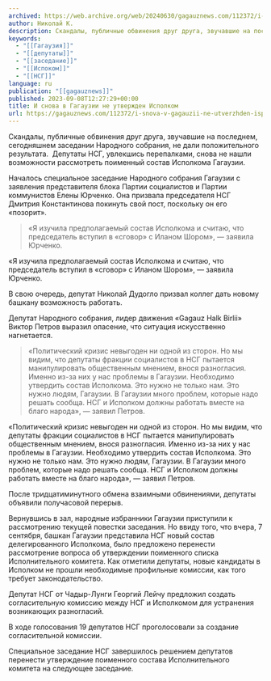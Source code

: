 ```yaml
---
archived: https://web.archive.org/web/20240630/gagauznews.com/112372/i-snova-v-gagauzii-ne-utverzhden-ispolkom.html
author: Николай К.
description: Скандалы, публичные обвинения друг друга, звучавшие на последнем, сегодняшнем заседании Народного собрания, не дали положительного результата.  Депутаты НСГ, увлекшись перепалками, снова не нашли возможности рассмотреть поименный состав Исполкома Гагаузии. Началось специальное заседание Народного собрания Гагаузии с заявления представителя блока Партии социалистов и Партии коммунистов Елены Юрченко. Она призвала председателя НСГ Дмитрия Константинова покинуть свой пост, поскольку он его «позорит». «Я изучила предполагаемый состав Исполкома и считаю, что председатель вступил в «сговор» с Иланом Шором», — заявила Юрченко. В свою очередь, депутат Николай Дудогло призвал коллег дать новому башкану возможность работать. Депутат Народного собрания, лидер движения «Gagauz Halk Birlii» Виктор Петров […]
keywords:
  - "[[Гагаузия]]"
  - "[[депутаты]]"
  - "[[заседание]]"
  - "[[Испоком]]"
  - "[[НСГ]]"
language: ru
publication: "[[gagauznews]]"
published: 2023-09-08T12:27:29+00:00
title: И снова в Гагаузии не утвержден Исполком
url: https://gagauznews.com/112372/i-snova-v-gagauzii-ne-utverzhden-ispolkom.html
---
```


Скандалы, публичные обвинения друг друга, звучавшие на последнем, сегодняшнем заседании Народного собрания, не дали положительного результата.  Депутаты НСГ, увлекшись перепалками, снова не нашли возможности рассмотреть поименный состав Исполкома Гагаузии.

Началось специальное заседание Народного собрания Гагаузии с заявления представителя блока Партии социалистов и Партии коммунистов Елены Юрченко. Она призвала председателя НСГ Дмитрия Константинова покинуть свой пост, поскольку он его «позорит».

> «Я изучила предполагаемый состав Исполкома и считаю, что председатель вступил в «сговор» с Иланом Шором», — заявила Юрченко.

«Я изучила предполагаемый состав Исполкома и считаю, что председатель вступил в «сговор» с Иланом Шором», — заявила Юрченко.

В свою очередь, депутат Николай Дудогло призвал коллег дать новому башкану возможность работать.

Депутат Народного собрания, лидер движения «Gagauz Halk Birlii» Виктор Петров выразил опасение, что ситуация искусственно нагнетается.

> «Политический кризис невыгоден ни одной из сторон. Но мы видим, что депутаты фракции социалистов в НСГ пытается манипулировать общественным мнением, внося разногласия. Именно из-за них у нас проблемы в Гагаузии. Необходимо утвердить состав Исполкома. Это нужно не только нам. Это нужно людям, Гагаузии. В Гагаузии много проблем, которые надо решать сообща. НСГ и Исполком должны работать вместе на благо народа», — заявил Петров.

«Политический кризис невыгоден ни одной из сторон. Но мы видим, что депутаты фракции социалистов в НСГ пытается манипулировать общественным мнением, внося разногласия. Именно из-за них у нас проблемы в Гагаузии. Необходимо утвердить состав Исполкома. Это нужно не только нам. Это нужно людям, Гагаузии. В Гагаузии много проблем, которые надо решать сообща. НСГ и Исполком должны работать вместе на благо народа», — заявил Петров.

После тридцатиминутного обмена взаимными обвинениями, депутаты объявили получасовой перерыв.

Вернувшись в зал, народные избранники Гагаузии приступили к рассмотрению текущей повестки заседания. Но ввиду того, что вчера, 7 сентября, башкан Гагаузии представила НСГ новый состав делегированного Исполкома, было предложено перенести рассмотрение вопроса об утверждении поименного списка Исполнительного комитета. Как отметили депутаты, новые кандидаты в Исполком не прошли необходимые профильные комиссии, как того требует законодательство.

Депутат НСГ от Чадыр-Лунги Георгий Лейчу предложил создать согласительную комиссию между НСГ и Исполкомом для устранения возникающих разногласий.

В ходе голосования 19 депутатов НСГ проголосовали за создание согласительной комиссии.

Специальное заседание НСГ завершилось решением депутатов перенести утверждение поименного состава Исполнительного комитета на следующее заседание.